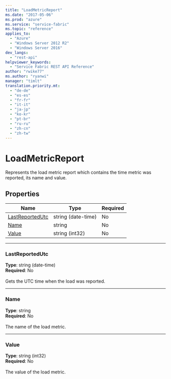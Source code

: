 ```yaml
---
title: "LoadMetricReport"
ms.date: "2017-05-06"
ms.prod: "azure"
ms.service: "service-fabric"
ms.topic: "reference"
applies_to: 
  - "Azure"
  - "Windows Server 2012 R2"
  - "Windows Server 2016"
dev_langs: 
  - "rest-api"
helpviewer_keywords: 
  - "Service Fabric REST API Reference"
author: "rwike77"
ms.author: "ryanwi"
manager: "timlt"
translation.priority.mt: 
  - "de-de"
  - "es-es"
  - "fr-fr"
  - "it-it"
  - "ja-jp"
  - "ko-kr"
  - "pt-br"
  - "ru-ru"
  - "zh-cn"
  - "zh-tw"
---
```

# LoadMetricReport

Represents the load metric report which contains the time metric was reported, its name and value.

## Properties
| Name | Type | Required |
| --- | --- | --- |
| [LastReportedUtc](#lastreportedutc) | string (date-time) | No |
| [Name](#name) | string | No |
| [Value](#value) | string (int32) | No |

____
### LastReportedUtc
__Type__: string (date-time) <br/>
__Required__: No<br/>
<br/>
Gets the UTC time when the load was reported.

____
### Name
__Type__: string <br/>
__Required__: No<br/>
<br/>
The name of the load metric.

____
### Value
__Type__: string (int32) <br/>
__Required__: No<br/>
<br/>
The value of the load metric.
